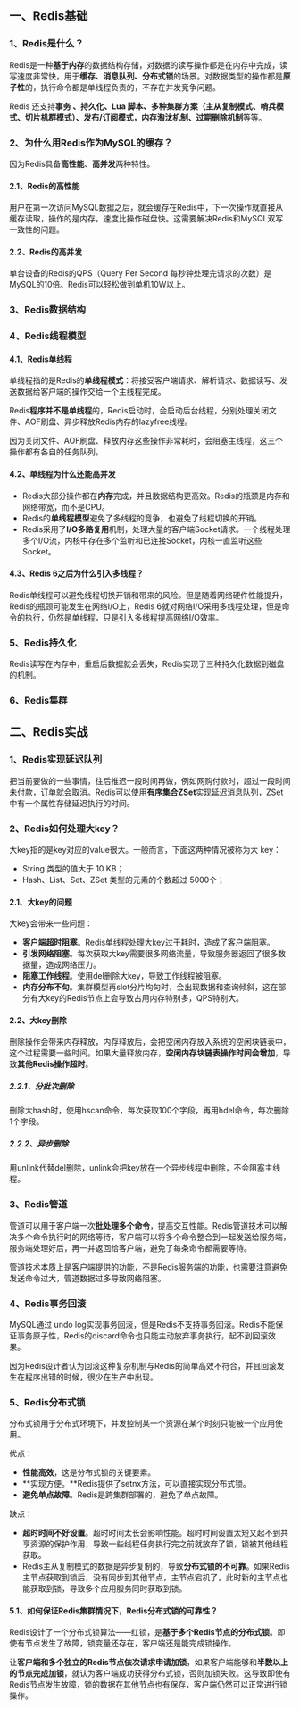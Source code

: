 ## 一、Redis基础

### 1、Redis是什么？

Redis是一种**基于内存**的数据结构存储，对数据的读写操作都是在内存中完成，读写速度非常快，用于**缓存、消息队列、分布式锁**的场景。对数据类型的操作都是**原子性**的，执行命令都是单线程负责的，不存在并发竞争问题。

Redis 还支持**事务 、持久化、Lua 脚本、多种集群方案（主从复制模式、哨兵模式、切片机群模式）、发布/订阅模式，内存淘汰机制、过期删除机制**等等。

### 2、为什么用Redis作为MySQL的缓存？

因为Redis具备**高性能**、**高并发**两种特性。

#### 2.1、Redis的高性能

用户在第一次访问MySQL数据之后，就会缓存在Redis中，下一次操作就直接从缓存读取，操作的是内存，速度比操作磁盘快。这需要解决Redis和MySQL双写一致性的问题。

#### 2.2、Redis的高并发

单台设备的Redis的QPS（Query Per Second 每秒钟处理完请求的次数）是MySQL的10倍。Redis可以轻松做到单机10W以上。

### 3、Redis数据结构

### 4、Redis线程模型

#### 4.1、Redis单线程

单线程指的是Redis的**单线程模式**：将接受客户端请求、解析请求、数据读写、发送数据给客户端的操作交给一个主线程完成。

Redis**程序并不是单线程**的，Redis启动时，会启动后台线程，分别处理关闭文件、AOF刷盘、异步释放Redis内存的lazyfree线程。

因为关闭文件、AOF刷盘、释放内存这些操作非常耗时，会阻塞主线程，这三个操作都有各自的任务队列。

#### 4.2、单线程为什么还能高并发

- Redis大部分操作都在**内存**完成，并且数据结构更高效。Redis的瓶颈是内存和网络带宽，而不是CPU。
- Redis的**单线程模型**避免了多线程的竞争，也避免了线程切换的开销。
- Redis采用了**I/O多路复用**机制，处理大量的客户端Socket请求。一个线程处理多个I/O流，内核中存在多个监听和已连接Socket，内核一直监听这些Socket。

#### 4.3、Redis 6之后为什么引入多线程？

Redis单线程可以避免线程切换开销和带来的风险。但是随着网络硬件性能提升，Redis的瓶颈可能发生在网络I/O上，Redis 6就对网络I/O采用多线程处理，但是命令的执行，仍然是单线程，只是引入多线程提高网络I/O效率。

### 5、Redis持久化

Redis读写在内存中，重启后数据就会丢失，Redis实现了三种持久化数据到磁盘的机制。



### 6、Redis集群







## 二、Redis实战

### 1、Redis实现延迟队列

把当前要做的一些事情，往后推迟一段时间再做，例如网购付款时，超过一段时间未付款，订单就会取消。Redis可以使用**有序集合ZSet**实现延迟消息队列，ZSet中有一个属性存储延迟执行的时间。

### 2、Redis如何处理大key？

大key指的是key对应的value很大。一般而言，下面这两种情况被称为大 key：

- String 类型的值大于 10 KB；
- Hash、List、Set、ZSet 类型的元素的个数超过 5000个；

#### 2.1、大key的问题

大key会带来一些问题：

- **客户端超时阻塞**。Redis单线程处理大key过于耗时，造成了客户端阻塞。
- **引发网络阻塞**。每次获取大key需要很多网络流量，导致服务器返回了很多数据量，造成网络压力。
- **阻塞工作线程**。使用del删除大key，导致工作线程被阻塞。
- **内存分布不匀**。集群模型再slot分片均匀时，会出现数据和查询倾斜，这在部分有大key的Redis节点上会导致占用内存特别多，QPS特别大。

#### 2.2、大key删除

删除操作会带来内存释放，内存释放后，会把空闲内存放入系统的空闲块链表中，这个过程需要一些时间。如果大量释放内存，**空闲内存块链表操作时间会增加**，导致**其他Redis操作超时**。

##### 2.2.1、分批次删除

删除大hash时，使用hscan命令，每次获取100个字段，再用hdel命令，每次删除1个字段。

##### 2.2.2、异步删除

用unlink代替del删除，unlink会把key放在一个异步线程中删除，不会阻塞主线程。

### 3、Redis管道

管道可以用于客户端一次**批处理多个命令**，提高交互性能。Redis管道技术可以解决多个命令执行时的网络等待，客户端可以将多个命令整合到一起发送给服务端，服务端处理好后，再一并返回给客户端，避免了每条命令都需要等待。

管道技术本质上是客户端提供的功能，不是Redis服务端的功能，也需要注意避免发送命令过大，管道数据过多导致网络阻塞。

### 4、Redis事务回滚

MySQL通过 undo log实现事务回滚，但是Redis不支持事务回滚。Redis不能保证事务原子性，Redis的discard命令也只能主动放弃事务执行，起不到回滚效果。

因为Redis设计者认为回滚这种复杂机制与Redis的简单高效不符合，并且回滚发生在程序出错的时候，很少在生产中出现。

### 5、Redis分布式锁

分布式锁用于分布式环境下，并发控制某一个资源在某个时刻只能被一个应用使用。

优点：

- **性能高效**，这是分布式锁的关键要素。
- **实现方便。**Redis提供了setnx方法，可以直接实现分布式锁。
- **避免单点故障**。Redis是跨集群部署的，避免了单点故障。

缺点：

- **超时时间不好设置**。超时时间太长会影响性能。超时时间设置太短又起不到共享资源的保护作用，导致一些线程任务执行完之前就放弃了锁，锁被其他线程获取。
- Redis主从复制模式的数据是异步复制的，导致**分布式锁的不可靠**。如果Redis主节点获取到锁后，没有同步到其他节点，主节点宕机了，此时新的主节点也能获取到锁，导致多个应用服务同时获取到锁。

#### 5.1、如何保证Redis集群情况下，Redis分布式锁的可靠性？

Redis设计了一个分布式锁算法——红锁，是**基于多个Redis节点的分布式锁**。即使有节点发生了故障，锁变量还存在，客户端还是能完成锁操作。

让**客户端和多个独立的Redis节点依次请求申请加锁**，如果客户端能够和**半数以上的节点完成加锁**，就认为客户端成功获得分布式锁，否则加锁失败。这导致即使有Redis节点发生故障，锁的数据在其他节点也有保存，客户端仍然可以正常进行锁操作。
